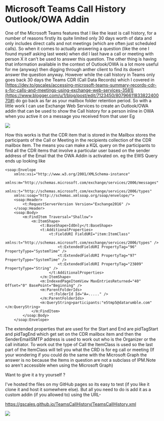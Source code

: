 # Microsoft Teams Call History Outlook/OWA Addin #

One of the Microsoft Teams features that I like the least is call history, for a number of reasons firstly its quite limited only 30 days worth of data and only includes direct calls and not meetings (which are often just scheduled calls). So when it comes to actually answering a question (like the one I found myself asking last week) when did I last have a call or meeting with person X it can't be used to answer this question. The other thing is having that information available in the context of Outlook/OWA is a lot more useful for me (anyway) then digging through anther client to find its doesn't answer the question anyway. However while the call history in Teams only goes back 30 days the Teams CDR (Call Data Records) which I covered in [https://dev.to/gscales/accessing-microsoft-teams-summary-records-cdr-s-for-calls-and-meetings-using-exchange-web-services-3581](https://www.blogger.com/u/1/blog/post/edit/7123450/8079661183382240070#) do go back as far as your mailbox folder retention period. So with a little work I can use Exchange Web Services to create an Outlook/OWA addin that can be used to show the Call history for a person inline in OWA when you active it on a message you received from that user Eg

![](https://1.bp.blogspot.com/-WJGIYKDZ2QM/YJjCw-AMckI/AAAAAAAAOGo/HcTdu6C4qH497My59jGYaJYe-xWpC2zoACLcBGAsYHQ/w640-h530/callhist1.PNG)

 

How this works is that the CDR item that is stored in the Mailbox stores the participants of the Call or Meeting in the recipients collection of the CDR mailbox item. The means you can make a KQL query on the participants to find all the CDR items that involve a particular user based on the sender address of the Email that the OWA Addin is activated on. eg the EWS Query ends up looking like

```
<soap:Envelope
	xmlns:xsi="http://www.w3.org/2001/XMLSchema-instance"
	xmlns:m="http://schemas.microsoft.com/exchange/services/2006/messages"
	xmlns:t="http://schemas.microsoft.com/exchange/services/2006/types"
	xmlns:soap="http://schemas.xmlsoap.org/soap/envelope/">
	<soap:Header>
		<t:RequestServerVersion Version="Exchange2016" />
	</soap:Header>
	<soap:Body>
		<m:FindItem Traversal="Shallow">
			<m:ItemShape>
				<t:BaseShape>IdOnly</t:BaseShape>
				<t:AdditionalProperties>
					<t:FieldURI FieldURI="item:ItemClass"
						xmlns:t="http://schemas.microsoft.com/exchange/services/2006/types" />
						<t:ExtendedFieldURI PropertyTag="96" PropertyType="SystemTime" />
						<t:ExtendedFieldURI PropertyTag="97" PropertyType="SystemTime" />
						<t:ExtendedFieldURI PropertyTag="23809" PropertyType="String" />
					</t:AdditionalProperties>
				</m:ItemShape>
				<m:IndexedPageItemView MaxEntriesReturned="40" Offset="0" BasePoint="Beginning" />
				<m:ParentFolderIds>
					<t:FolderId Id="A=....." />
				</m:ParentFolderIds>
				<m:QueryString>participants:"e5tmp5@datarumble.com"</m:QueryString>
			</m:FindItem>
		</soap:Body>
	</soap:Envelope>
```

The extended properties that are used for the Start and End are pidTagStart and pidTagEnd which get set on the CDR mailbox item and then the SenderEmailSMTP address is used to work out who is the Organizer or the call initiator. To work out the type of Call the ItemClass is used so the last part of the ItemClass will tell you what the CRD is for eg call or meeting (If your wondering if you could do the same with the Microsoft Graph the answer is no because the Items in question are not a subclass of IPM.Note so aren't accessible when using the Microsoft Graph)

Want to give it a try yourself ?

I've hosted the files on my GitHub pages so its easy to test (if you like it clone it and host it somewhere else). But all you need to do is add it as a custom addin (if you allowed to) using the 
URL-

  https://gscales.github.io/TeamsCallHistory/TeamsCallHistory.xml

![](C:\Users\gscal\OneDrive\Pictures\addin3.JPG)